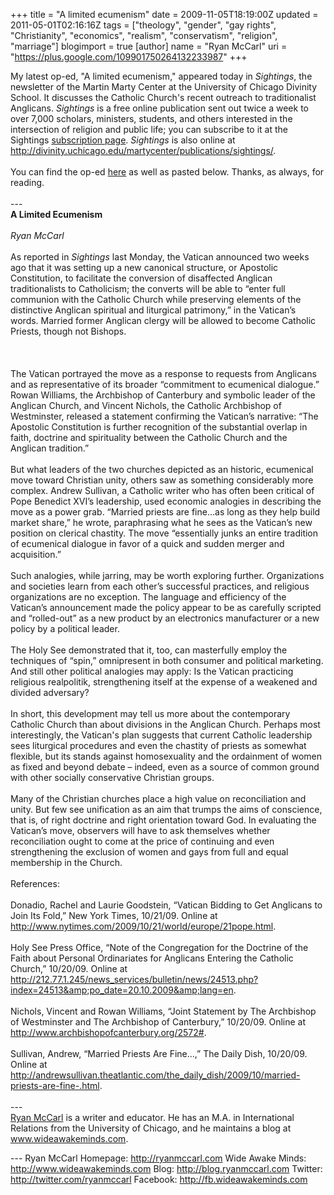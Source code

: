 +++
title = "A limited ecumenism"
date = 2009-11-05T18:19:00Z
updated = 2011-05-01T02:16:16Z
tags = ["theology", "gender", "gay rights", "Christianity", "economics", "realism", "conservatism", "religion", "marriage"]
blogimport = true
[author]
	name = "Ryan McCarl"
	uri = "https://plus.google.com/109901750264132233987"
+++

My latest op-ed, "A limited ecumenism," appeared today in <em>Sightings</em>, the newsletter of the Martin Marty Center at the University of Chicago Divinity School.  It discusses the Catholic Church's recent outreach to traditionalist Anglicans.  <em>Sightings</em> is a free online publication sent out twice a week to over 7,000 scholars, ministers, students, and others interested in the intersection of religion and public life; you can subscribe to it at the Sightings <a href="https://lists.uchicago.edu/web/info/sightings">subscription page</a>.  <em>Sightings</em> is also online at <a href="http://divinity.uchicago.edu/martycenter/publications/sightings/">http://divinity.uchicago.edu/martycenter/publications/sightings/</a>.<br /><br />You can find the op-ed <a href="http://divinity.uchicago.edu/martycenter/publications/sightings/archive_2009/1105.shtml">here</a> as well as pasted below. Thanks, as always, for reading.<br /><br />---<br /><strong>A Limited Ecumenism</strong><br /><br /><em>Ryan McCarl</em><br /><br />As reported in <em>Sightings</em> last Monday, the Vatican announced two weeks ago that it was setting up a new canonical structure, or Apostolic Constitution, to facilitate the conversion of disaffected Anglican traditionalists to Catholicism; the converts will be able to “enter full communion with the Catholic Church while preserving elements of the distinctive Anglican spiritual and liturgical patrimony,” in the Vatican’s words.  Married former Anglican clergy will be allowed to become Catholic Priests, though not Bishops.<br /><br /><a name='more'></a><br /><br />The Vatican portrayed the move as a response to requests from Anglicans and as representative of its broader “commitment to ecumenical dialogue.” Rowan Williams, the Archbishop of Canterbury and symbolic leader of the Anglican Church, and Vincent Nichols, the Catholic Archbishop of Westminster, released a statement confirming the Vatican’s narrative: “The Apostolic Constitution is further recognition of the substantial overlap in faith, doctrine and spirituality between the Catholic Church and the Anglican tradition.”<br /><br />But what leaders of the two churches depicted as an historic, ecumenical move toward Christian unity, others saw as something considerably more complex.  Andrew Sullivan, a Catholic writer who has often been critical of Pope Benedict XVI’s leadership, used economic analogies in describing the move as a power grab.  “Married priests are fine…as long as they help build market share,” he wrote, paraphrasing what he sees as the Vatican’s new position on clerical chastity.  The move “essentially junks an entire tradition of ecumenical dialogue in favor of a quick and sudden merger and acquisition.”<br /><br />Such analogies, while jarring, may be worth exploring further.  Organizations and societies learn from each other’s successful practices, and religious organizations are no exception.  The language and efficiency of the Vatican’s announcement made the policy appear to be as carefully scripted and “rolled-out” as a new product by an electronics manufacturer or a new policy by a political leader.<br /><br />The Holy See demonstrated that it, too, can masterfully employ the techniques of “spin,” omnipresent in both consumer and political marketing.  And still other political analogies may apply:  Is the Vatican practicing religious realpolitik, strengthening itself at the expense of a weakened and divided adversary?<br /><br />In short, this development may tell us more about the contemporary Catholic Church than about divisions in the Anglican Church.  Perhaps most interestingly, the Vatican's plan suggests that current Catholic leadership sees liturgical procedures and even the chastity of priests as somewhat flexible, but its stands against homosexuality and the ordainment of women as fixed and beyond debate – indeed, even as a source of common ground with other socially conservative Christian groups.<br /><br />Many of the Christian churches place a high value on reconciliation and unity.  But few see unification as an aim that trumps the aims of conscience, that is, of right doctrine and right orientation toward God.  In evaluating the Vatican’s move, observers will have to ask themselves whether reconciliation ought to come at the price of continuing and even strengthening the exclusion of women and gays from full and equal membership in the Church.<br /><br />References:<br /><br />Donadio, Rachel and Laurie Goodstein, “Vatican Bidding to Get Anglicans to Join Its Fold,” New York Times, 10/21/09.  Online at <a href="http://www.nytimes.com/2009/10/21/world/europe/21pope.html">http://www.nytimes.com/2009/10/21/world/europe/21pope.html</a>.<br /><br />Holy See Press Office, “Note of the Congregation for the Doctrine of the Faith about Personal Ordinariates for Anglicans Entering the Catholic Church,” 10/20/09. Online at <a href="http://212.77.1.245/news_services/bulletin/news/24513.php?index=24513&amp;po_date=20.10.2009&amp;lang=en.">http://212.77.1.245/news_services/bulletin/news/24513.php?index=24513&amp;po_date=20.10.2009&amp;lang=en</a>.<br /><br />Nichols, Vincent and Rowan Williams, “Joint Statement by The Archbishop of Westminster and The Archbishop of Canterbury,” 10/20/09.  Online at <a href="http://www.archbishopofcanterbury.org/2572#">http://www.archbishopofcanterbury.org/2572#</a>.<br /><br />Sullivan, Andrew, “Married Priests Are Fine…,” The Daily Dish, 10/20/09.  Online at <a href="http://www.archbishopofcanterbury.org/2572#">http://andrewsullivan.theatlantic.com/the_daily_dish/2009/10/married-priests-are-fine-.html</a>.<br /><br />---<br /><a href="http://www.ryanmccarl.com/">Ryan McCarl</a> is a writer and educator.  He has an M.A. in International Relations from the University of Chicago, and he maintains a blog at <a href="http://www.wideawakeminds.com/">www.wideawakeminds.com</a>.<div class="blogger-post-footer">---
Ryan McCarl
Homepage: http://ryanmccarl.com
Wide Awake Minds: http://www.wideawakeminds.com
Blog: http://blog.ryanmccarl.com
Twitter: http://twitter.com/ryanmccarl
Facebook: http://fb.wideawakeminds.com</div>
